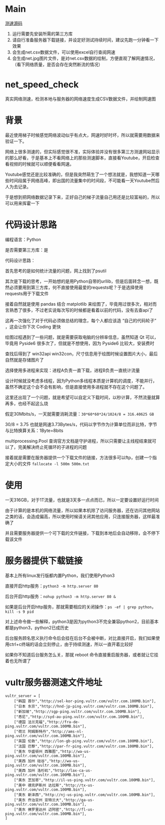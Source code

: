 # Main
[测速源码](./net_core.py)

1. 运行需要先安装所需的第三方库
2. 请自行准备服务器下载链接，并设定好测试持续时间，建议先跑一分钟看一下效果
3. 会生成net.csv数据文件，可以使用excel自行查阅网速
4. 会生成net.jpg图片文件，是对net.csv数据的绘制，方便直观了解网速情况，（看下网络质量，是否会存在突然断流的情况）

# net_speed_check
真实网络测速，检测本地与服务器的网络速度生成CSV数据文件，并绘制网速图

# 背景
最近使用梯子时候感觉网络波动似乎有点大，网速时好时坏，所以就需要用数据来验证一下。

网络上很多测速的，但实际感觉很不准，实际体验并没有很多第三方测速网站显示的那么好看，于是基本上不看网络上的那些测速脚本，直接看Youtube，开启检查看视频的时候就可以顺便看看网速。

Youtube感觉还是比较准确的，但是我突然萌生了一个想法就是，我想知道一天哪些时间段属于网络高峰，即出国的流量集中的时间段，不可能看一天Youtube然后人为去记录。

于是想到把网络数据记录下来，正好自己的梯子流量自己用还是比较富裕的，所以可以用来挥霍一下

# 代码设计思路
编程语言：Python

是否需要第三方库：是

代码设计思路：

首先思考的是如何统计流量的问题，网上找到了psutil

其次是下载的思考，一开始想的是用Python自带的urllib，但是后面转念一想，既然必须要用到第三方库，何不直接使用最爱的requests呢？于是选择使用requests用于下载文件

接着自然就是使用 pandas 结合 matplotlib 来绘图了，毕竟用过很多次，相对而言熟悉了很多，不过老实说每次写的时候都是看着以前的代码，没有去查api了

这再一次强化了对于代码必须做总结的理念，每个人都应该造 “自己的代码轮子” ，这会让你下次 Coding 更快

绘图过程遇到了一些问题，就是需要获取电脑的分辨率信息，虽然知道 Qt 可以，毕竟用 Pyside6 很多次了，但就是不想使用，因为 Pyside6 比较大，安装费时

查找后得到了 win32api win32con，尺寸信息用于绘图时候设置图片大小，最后自然就是存储图片了

选择使用多进程来实现：进程A负责一直下载，进程B负责一直统计流量

设计时候就没考虑多线程，因为Python多线程本质是计算机的调度，不能并行，虽然不确定这个会不会有影响，但是直接使用多进程就不存在这个问题了。

这里还出现了一个问题，就是希望可以自定义下载时间，以秒计算，不然流量就算再多，也经不起这么烧

假定30Mbits/s，一天就需要消耗流量：`30*60*60*24/1024/8 = 316.40625 GB`

30/8 = 3.75 也就是网速3.73Bytes/s，代码以字节作为计算单位而非比特，字节与比特换算关系：1Byte=8bits

multiprocessing.Pool 查询官方文档是守护进程，所以只需要让主线程结束就可以了，完美解决终止死循环的子进程的问题

接着就是需要在服务器提供一个下载文件的链接，方法很多可以ftp，创建一个指定大小的文件 `fallocate -l 500m 500m.txt`

# 使用
一天316GB，对于1T流量，也就是3天多一点点而已，所以一定要设置好运行时间

由于计算的是本机的网络流量，所以如果本机除了访问服务器，还在访问其他网站之类的话，会造成偏高，所以使用时候请关闭其他应用，只连接服务器，这样最准确了

并且需要服务器提供一个可下载的文件链接，下载到本地后会自动移除，会不停下载该文件

# 服务器提供下载链接
基本上所有linux发行版都内置Python，我们使用Python3

直接开启http服务：`python3 -m http.server 80`

后台开启http服务：`nohup python3 -m http.server 80 &`

如果是后台开启http服务，那就需要相应的关闭操作：`ps -ef | grep python`，`kill -s 9 pid`

对上述命令做一些解释，python3是因为python3不完全兼容python2，目前基本都是python3，python2已成历史

后台服务顾名思义执行命令后会挂在后台不会被中断，对比直接开启，我们如果使用ctrl+c终端的话会立刻停止，由于持续测速，所以一直开着比较好

如果你不知道后台服务怎么关，那就 reboot 命令直接重启服务器，或者就让它挂着也无所谓了
# vultr服务器测速文件地址
```
vultr_server = [
    ["韩国 首尔","http://sel-kor-ping.vultr.com/vultr.com.100MB.bin"],
    ["日本 东京","http://hnd-jp-ping.vultr.com/vultr.com.100MB.bin"],
    ["新加坡","http://sgp-ping.vultr.com/vultr.com.100MB.bin"],
    ["悉尼","http://syd-au-ping.vultr.com/vultr.com.100MB.bin"],
    ["德国 法兰克福","http://fra-de-ping.vultr.com/vultr.com.100MB.bin"],
    ["荷兰 阿姆斯特丹","http://ams-nl-ping.vultr.com/vultr.com.100MB.bin"],
    ["英国 伦敦","http://lon-gb-ping.vultr.com/vultr.com.100MB.bin"],
    ["法国 巴黎","http://par-fr-ping.vultr.com/vultr.com.100MB.bin"],
    ["美东 华盛顿州 西雅图","http://wa-us-ping.vultr.com/vultr.com.100MB.bin"],
    ["美西 加州 硅谷","http://wa-us-ping.vultr.com/vultr.com.100MB.bin"],
    ["美西 加州 洛杉矶","http://lax-ca-us-ping.vultr.com/vultr.com.100MB.bin"],
    ["美东 芝加哥","http://il-us-ping.vultr.com/vultr.com.100MB.bin"],
    ["美中 德克萨斯州 达拉斯","http://tx-us-ping.vultr.com/vultr.com.100MB.bin"],
    ["美东 新泽西","http://nj-us-ping.vultr.com/vultr.com.100MB.bin"],
    ["美东 乔治亚州 亚特兰大","http://ga-us-ping.vultr.com/vultr.com.100MB.bin"],
    ["美东 佛罗里达州 迈阿密","http://fl-us-ping.vultr.com/vultr.com.100MB.bin"],
]
```



